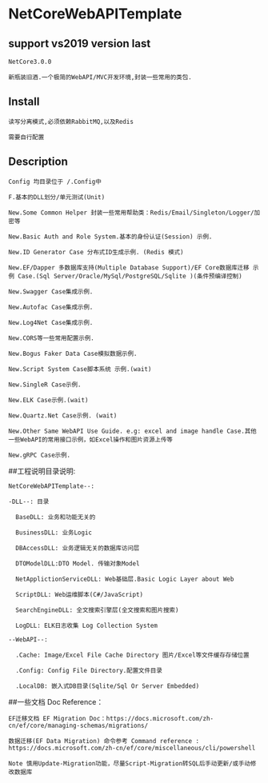 # NetCoreWebAPITemplate

## support vs2019 version last

	NetCore3.0.0

	新瓶装旧酒.一个极简的WebAPI/MVC开发环境,封装一些常用的类包.

## Install

	读写分离模式,必须依赖RabbitMQ,以及Redis

	需要自行配置

## Description

	Config 均目录位于 /.Config中

	F.基本的DLL划分/单元测试(Unit)
	
	New.Some Common Helper 封装一些常用帮助类：Redis/Email/Singleton/Logger/加密等
	
	New.Basic Auth and Role System.基本的身份认证(Session) 示例.

	New.ID Generator Case 分布式ID生成示例. (Redis 模式)
	
	New.EF/Dapper 多数据库支持(Multiple Database Support)/EF Core数据库迁移 示例 Case.(Sql Server/Oracle/MySql/PostgreSQL/Sqlite )(条件预编译控制)
	
	New.Swagger Case集成示例.
	
	New.Autofac Case集成示例.
	
	New.Log4Net Case集成示例.

	New.CORS等一些常用配置示例.

	New.Bogus Faker Data Case模拟数据示例.

	New.Script System Case脚本系统 示例.(wait)
	
	New.SingleR Case示例.
		
	New.ELK Case示例.(wait)
	
	New.Quartz.Net Case示例. (wait)
	
	New.Other Same WebAPI Use Guide. e.g: excel and image handle Case.其他一些WebAPI的常用接口示例，如Excel操作和图片资源上传等

	New.gRPC Case示例.

##工程说明目录说明:

	NetCoreWebAPITemplate--:

	-DLL--: 目录

	  BaseDLL: 业务和功能无关的
	  
	  BusinessDLL: 业务Logic
	  
	  DBAccessDLL: 业务逻辑无关的数据库访问层
	  
	  DTOModelDLL:DTO Model. 传输对象Model
	  
	  NetApplictionServiceDLL: Web基础层.Basic Logic Layer about Web
	  
	  ScriptDLL: Web运维脚本(C#/JavaScript)

	  SearchEngineDLL: 全文搜索引擎层(全文搜索和图片搜索)

	  LogDLL: ELK日志收集 Log Collection System

	--WebAPI--:

	  .Cache: Image/Excel File Cache Directory 图片/Excel等文件缓存存储位置
	  
	  .Config: Config File Directory.配置文件目录
	  
	  .LocalDB: 嵌入式DB目录(Sqlite/Sql Or Server Embedded)

##一些文档 Doc Reference：

	EF迁移文档 EF Migration Doc：https://docs.microsoft.com/zh-cn/ef/core/managing-schemas/migrations/
	
	数据迁移(EF Data Migration) 命令参考 Command reference : https://docs.microsoft.com/zh-cn/ef/core/miscellaneous/cli/powershell
	
	Note 慎用Update-Migration功能，尽量Script-Migration转SQL后手动更新/或手动修改数据库
